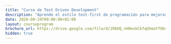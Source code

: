 ```yaml
---
title: "Curso de Test Driven Development"
description: "Aprende el estilo test-first de programación para mejorar el diseño de tu software a través de los tests automáticos."
date: 2020-09-24T09:00:00+02:00
layout: courseprogram
brochure_url: https://drive.google.com/file/d/1RbOQ_nkNexkCkfqGhmaYfObvvRX21fHe/view?usp=sharing
hidden: true
---
```

